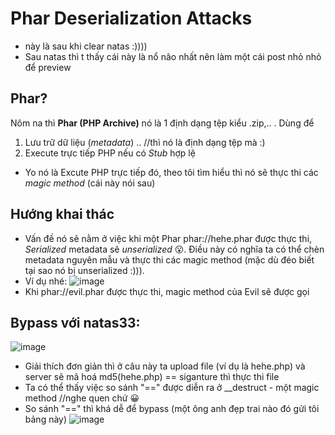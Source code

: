 # Phar Deserialization Attacks
- này là sau khi clear natas :))))
- Sau natas thì t thấy cái này là nổ não nhất nên làm một cái post nhỏ nhỏ để preview
## Phar?
Nôm na thì **Phar (PHP Archive)** nó là 1 định dạng tệp kiểu .zip,.. . Dùng để
1. Lưu trữ dữ liệu (*metadata*) .. //thì nó là định dạng tệp mà :)
2. Execute trực tiếp PHP nếu có *Stub* hợp lệ
- Yo nó là Excute PHP trực tiếp đó, theo tôi tìm hiểu thì nó sẽ thực thi các *magic method* (cái này nói sau)
## Hướng khai thác
- Vấn đề nó sẽ nằm ở việc khi một Phar phar://hehe.phar được thực thi, *Serialized* metadata sẽ *unserialized* :open_mouth:. Điều này có nghĩa ta có thể chèn metadata nguyên mẫu và thực thi các magic method (mặc dù đéo biết tại sao nó bị unserialized :))).
- Ví dụ nhé:
![image](https://github.com/user-attachments/assets/f8750545-aed0-48f7-b6fc-af9b5df00a92)
- Khi phar://evil.phar được thực thi, magic method của Evil sẽ được gọi
## Bypass với natas33:
  ![image](https://github.com/user-attachments/assets/65b08bc7-eb66-4a41-9de9-f1faff272207)
- Giải thích đơn giản thì ở câu này ta upload file (ví dụ là hehe.php) và server sẽ mã hoá md5(hehe.php) == siganture thì thực thi file
- Ta có thể thấy việc so sánh "==" được diễn ra ở __destruct - một magic method //nghe quen chứ :grinning:
- So sánh "==" thì khá dễ để bypass (một ông anh đẹp trai nào đó gửi tôi bảng này)
  ![image](https://github.com/user-attachments/assets/adc75c58-b28f-48ea-87d7-dad3dc9bba46)




